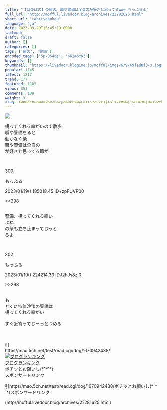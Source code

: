 ```yaml
---
title: "【ほのぼの】の柴犬、職や警備は全自のが好きと思ってるwww もっふるん"
full_url: "http://mofful.livedoor.blog/archives/22281625.html"
short_url: "rabitsokuhou"
language: "ja"
date: 2023-09-29T15:45:19+0900
lastmod: 
draft: false
author: []
categories: []
tags: ['柴犬', '警備']
encoded_tags: ['5p-054qs', '6K2m5YKZ']
keywords: []
thumbnail: "https://livedoor.blogimg.jp/mofful/imgs/6/9/69fad8f3-s.jpg"
popular: 1145
latest: 1217
trend: 177
featured: 1185
views: 351
comments: 109
weight: 3
slug: aHR0cC8vbW9mZnVsLmxpdmVkb29yLmJsb2cvYXJjaGl2ZXMvMjIyODE2MjUuaHRtbA==
---
```


![](https://livedoor.blogimg.jp/mofful/imgs/6/9/69fad8f3-s.jpg)

<div><p class='t_b'>構ってくれる率がいので散歩<br>職や警備をると<br>動かなく柴<br>職や警備は全自の<br>が好きと思ってる節が</p><p class='t_h'><br></p> <p class='t_h t_i'>300 <p>もっふる</p> <p> 2023/01/19() 185018.45 ID+zpFUVP00</p></p> <p class='t_b t_i'> <p class='anchor'>>>298</p> <br> 警備、構ってくれる率い<br>よね <br> の柴も立ち止まってじっと<br>るよ<br></p><br> <p class='t_h t_i'>302 <p>もっふる</p> <p> 2023/01/19() 224214.33 IDJ2hJs8zj0</p></p> <p class='t_b t_i'> <p class='anchor'>>>298</p> <br> も<br>とくに持無沙汰の警備は<br>構ってくれる率がい<br> <br> すぐ近寄ってじーっとつめる </p><br> <br>引<br>https//mao.5ch.net/test/read.cgi/dog/1670942438/<br><a href='//blog.with2.net/link/?2036932'><img src='https//blog.with2.net/img/banner/banner_21.gif' title='ブログランキング'></a><br><a href='//blog.with2.net/link/?2036932'>ブログランキング</a><br>ポチッとお願いし(*´꒳`*)<br>スポンサードリンク<br><img border='0' width='1' height='1' src='https//www11.a8.net/0.gif?a8mat=3BDUGQ+4RHMA+2HOM+BS629' alt=''> <p>引https//mao.5ch.net/test/read.cgi/dog/1670942438/ポチッとお願いし(*´꒳`*)スポンサードリンク</p></div>

(http//mofful.livedoor.blog/archives/22281625.html)
